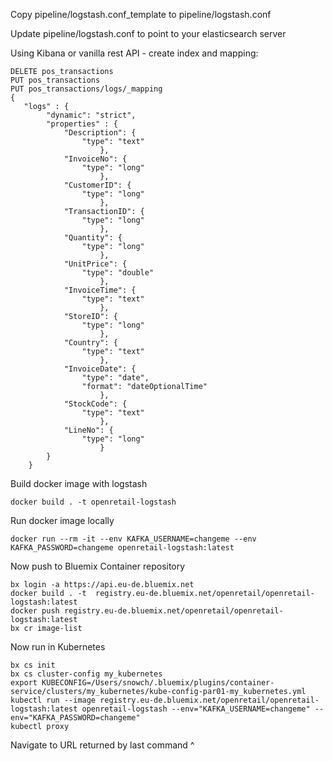 Copy pipeline/logstash.conf_template to pipeline/logstash.conf

Update pipeline/logstash.conf to point to your elasticsearch server

Using Kibana or vanilla rest API - create index and mapping:

```
DELETE pos_transactions
PUT pos_transactions
PUT pos_transactions/logs/_mapping
{
   "logs" : {
        "dynamic": "strict",
        "properties" : {
            "Description": {
                "type": "text"
                    },
            "InvoiceNo": {
                "type": "long"
                    },
            "CustomerID": {
                "type": "long"
                    },
            "TransactionID": {
                "type": "long"
                    },
            "Quantity": {
                "type": "long"
                    },
            "UnitPrice": {
                "type": "double"
                    },
            "InvoiceTime": {
                "type": "text"
                    },
            "StoreID": {
                "type": "long"
                    },
            "Country": {
                "type": "text"
                    },
            "InvoiceDate": {
                "type": "date",
                "format": "dateOptionalTime"
                    },
            "StockCode": {
                "type": "text"
                    },
            "LineNo": {
                "type": "long"
                    }
        }
    }
```

Build docker image with logstash

```
docker build . -t openretail-logstash
```

Run docker image locally

```
docker run --rm -it --env KAFKA_USERNAME=changeme --env KAFKA_PASSWORD=changeme openretail-logstash:latest
```

Now push to Bluemix Container repository

```
bx login -a https://api.eu-de.bluemix.net
docker build . -t  registry.eu-de.bluemix.net/openretail/openretail-logstash:latest
docker push registry.eu-de.bluemix.net/openretail/openretail-logstash:latest
bx cr image-list
```

Now run in Kubernetes

```
bx cs init
bx cs cluster-config my_kubernetes
export KUBECONFIG=/Users/snowch/.bluemix/plugins/container-service/clusters/my_kubernetes/kube-config-par01-my_kubernetes.yml
kubectl run --image registry.eu-de.bluemix.net/openretail/openretail-logstash:latest openretail-logstash --env="KAFKA_USERNAME=changeme" --env="KAFKA_PASSWORD=changeme"
kubectl proxy
```

Navigate to URL returned by last command ^
